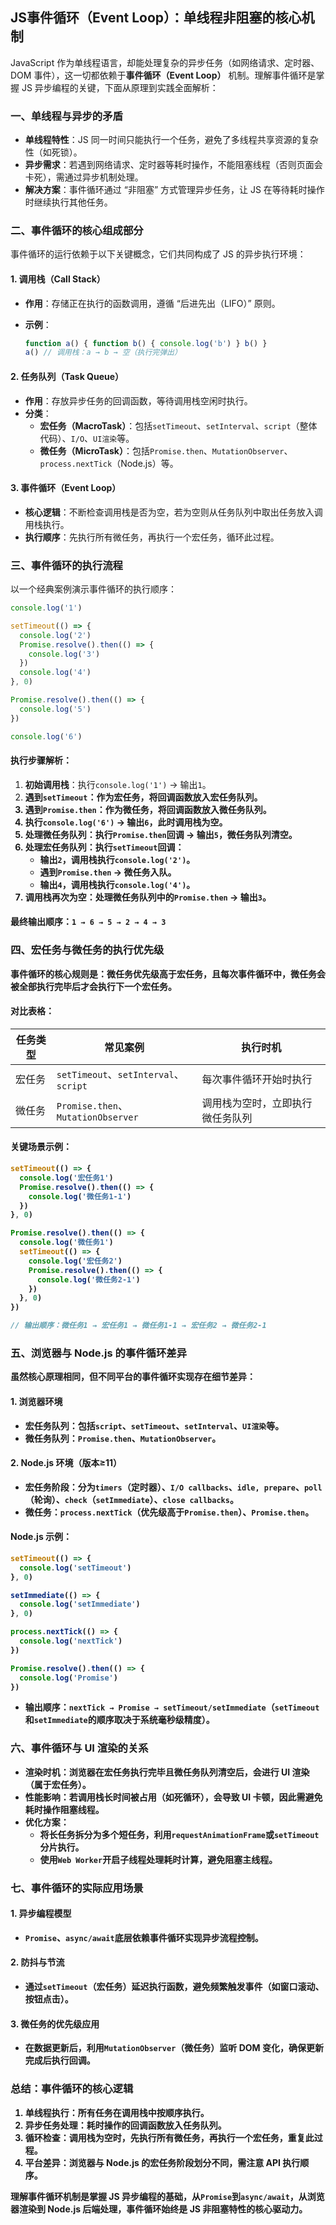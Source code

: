 ## JS事件循环（Event Loop）：单线程非阻塞的核心机制

JavaScript 作为单线程语言，却能处理复杂的异步任务（如网络请求、定时器、DOM 事件），这一切都依赖于**事件循环（Event Loop）** 机制。理解事件循环是掌握 JS 异步编程的关键，下面从原理到实践全面解析：

### **一、单线程与异步的矛盾**

- **单线程特性**：JS 同一时间只能执行一个任务，避免了多线程共享资源的复杂性（如死锁）。
- **异步需求**：若遇到网络请求、定时器等耗时操作，不能阻塞线程（否则页面会卡死），需通过异步机制处理。
- **解决方案**：事件循环通过 “非阻塞” 方式管理异步任务，让 JS 在等待耗时操作时继续执行其他任务。

### **二、事件循环的核心组成部分**

事件循环的运行依赖于以下关键概念，它们共同构成了 JS 的异步执行环境：

#### 1. **调用栈（Call Stack）**

- **作用**：存储正在执行的函数调用，遵循 “后进先出（LIFO）” 原则。

- **示例**：

  ```javascript
  function a() { function b() { console.log('b') } b() }
  a() // 调用栈：a → b → 空（执行完弹出）
  ```

#### 2. **任务队列（Task Queue）**

- **作用**：存放异步任务的回调函数，等待调用栈空闲时执行。
- **分类**：
  - **宏任务（MacroTask）**：包括`setTimeout`、`setInterval`、`script`（整体代码）、`I/O`、`UI渲染`等。
  - **微任务（MicroTask）**：包括`Promise.then`、`MutationObserver`、`process.nextTick`（Node.js）等。

#### 3. **事件循环（Event Loop）**

- **核心逻辑**：不断检查调用栈是否为空，若为空则从任务队列中取出任务放入调用栈执行。
- **执行顺序**：先执行所有微任务，再执行一个宏任务，循环此过程。

### **三、事件循环的执行流程**

以一个经典案例演示事件循环的执行顺序：

```javascript
console.log('1')

setTimeout(() => {
  console.log('2')
  Promise.resolve().then(() => {
    console.log('3')
  })
  console.log('4')
}, 0)

Promise.resolve().then(() => {
  console.log('5')
})

console.log('6')
```

#### **执行步骤解析**：

1. **初始调用栈**：执行`console.log('1')` → 输出`1`。
2. <strong>遇到`setTimeout`<strong/>：作为宏任务，将回调函数放入**宏任务队列**。
3. <strong>遇到`Promise.then`<strong/>：作为微任务，将回调函数放入**微任务队列**。
4. **执行`console.log('6')`** → 输出`6`，此时调用栈为空。
5. **处理微任务队列**：执行`Promise.then`回调 → 输出`5`，微任务队列清空。
6. **处理宏任务队列**：执行`setTimeout`回调：
   - 输出`2`，调用栈执行`console.log('2')`。
   - 遇到`Promise.then` → 微任务入队。
   - 输出`4`，调用栈执行`console.log('4')`。
7. **调用栈再次为空**：处理微任务队列中的`Promise.then` → 输出`3`。

#### **最终输出顺序**：`1 → 6 → 5 → 2 → 4 → 3`

### **四、宏任务与微任务的执行优先级**

事件循环的核心规则是：**微任务优先级高于宏任务**，且每次事件循环中，**微任务会被全部执行完毕后才会执行下一个宏任务**。

#### **对比表格**：

| **任务类型** | **常见案例**                          | **执行时机**                     |
| ------------ | ------------------------------------- | -------------------------------- |
| 宏任务       | `setTimeout`、`setInterval`、`script` | 每次事件循环开始时执行           |
| 微任务       | `Promise.then`、`MutationObserver`    | 调用栈为空时，立即执行微任务队列 |

#### **关键场景示例**：

```javascript
setTimeout(() => {
  console.log('宏任务1')
  Promise.resolve().then(() => {
    console.log('微任务1-1')
  })
}, 0)

Promise.resolve().then(() => {
  console.log('微任务1')
  setTimeout(() => {
    console.log('宏任务2')
    Promise.resolve().then(() => {
      console.log('微任务2-1')
    })
  }, 0)
})

// 输出顺序：微任务1 → 宏任务1 → 微任务1-1 → 宏任务2 → 微任务2-1
```

### **五、浏览器与 Node.js 的事件循环差异**

虽然核心原理相同，但不同平台的事件循环实现存在细节差异：

#### 1. **浏览器环境**

- **宏任务队列**：包括`script`、`setTimeout`、`setInterval`、`UI渲染`等。
- **微任务队列**：`Promise.then`、`MutationObserver`。

#### 2. **Node.js 环境（版本≥11）**

- **宏任务阶段**：分为`timers`（定时器）、`I/O callbacks`、`idle, prepare`、`poll`（轮询）、`check`（`setImmediate`）、`close callbacks`。
- **微任务**：`process.nextTick`（优先级高于`Promise.then`）、`Promise.then`。

#### **Node.js 示例**：

```javascript
setTimeout(() => {
  console.log('setTimeout')
}, 0)

setImmediate(() => {
  console.log('setImmediate')
}, 0)

process.nextTick(() => {
  console.log('nextTick')
})

Promise.resolve().then(() => {
  console.log('Promise')
})
```

- **输出顺序**：`nextTick → Promise → setTimeout/setImmediate`（`setTimeout`和`setImmediate`的顺序取决于系统毫秒级精度）。

### **六、事件循环与 UI 渲染的关系**

- **渲染时机**：浏览器在宏任务执行完毕且微任务队列清空后，会进行 UI 渲染（属于宏任务）。
- **性能影响**：若调用栈长时间被占用（如死循环），会导致 UI 卡顿，因此需避免耗时操作阻塞线程。
- **优化方案**：
  - 将长任务拆分为多个短任务，利用`requestAnimationFrame`或`setTimeout`分片执行。
  - 使用`Web Worker`开启子线程处理耗时计算，避免阻塞主线程。

### **七、事件循环的实际应用场景**

#### 1. **异步编程模型**

- `Promise`、`async/await`底层依赖事件循环实现异步流程控制。

#### 2. **防抖与节流**

- 通过`setTimeout`（宏任务）延迟执行函数，避免频繁触发事件（如窗口滚动、按钮点击）。

#### 3. **微任务的优先级应用**

- 在数据更新后，利用`MutationObserver`（微任务）监听 DOM 变化，确保更新完成后执行回调。

### **总结：事件循环的核心逻辑**

1. **单线程执行**：所有任务在调用栈中按顺序执行。
2. **异步任务处理**：耗时操作的回调函数放入任务队列。
3. **循环检查**：调用栈为空时，先执行所有微任务，再执行一个宏任务，重复此过程。
4. **平台差异**：浏览器与 Node.js 的宏任务阶段划分不同，需注意 API 执行顺序。

理解事件循环机制是掌握 JS 异步编程的基础，从`Promise`到`async/await`，从浏览器渲染到 Node.js 后端处理，事件循环始终是 JS 非阻塞特性的核心驱动力。